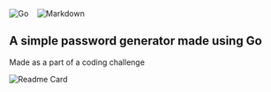 ![Go](https://img.shields.io/badge/go-000?style=for-the-badge&logo=go)
&nbsp;&nbsp;
![Markdown](https://img.shields.io/badge/-Markdown-000?style=for-the-badge&logo=markdown)
## A simple password generator made using Go

Made as a part of a coding challenge

![Readme Card](https://github-readme-stats.vercel.app/api/pin/?username=anuja-rahul&repo=password-generator-using-Go\&show_owner=true\&theme=nightowl)
